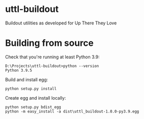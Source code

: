 # uttl-buildout
Buildout utilities as developed for Up There They Love

# Building from source

Check that you're running at least Python 3.9:

    D:\Projects\uttl-buildout>python --version
    Python 3.9.5

Build and install egg:

    python setup.py install

Create egg and install locally:

    python setup.py bdist_egg
    python -m easy_install -a dist\uttl_buildout-1.0.0-py3.9.egg
